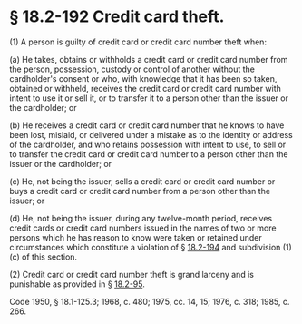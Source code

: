 # § 18.2-192 Credit card theft.

<p>(1) A person is guilty of credit card or credit card number theft when:</p><p>(a) He takes, obtains or withholds a credit card or credit card number from the person, possession, custody or control of another without the cardholder's consent or who, with knowledge that it has been so taken, obtained or withheld, receives the credit card or credit card number with intent to use it or sell it, or to transfer it to a person other than the issuer or the cardholder; or</p><p>(b) He receives a credit card or credit card number that he knows to have been lost, mislaid, or delivered under a mistake as to the identity or address of the cardholder, and who retains possession with intent to use, to sell or to transfer the credit card or credit card number to a person other than the issuer or the cardholder; or</p><p>(c) He, not being the issuer, sells a credit card or credit card number or buys a credit card or credit card number from a person other than the issuer; or</p><p>(d) He, not being the issuer, during any twelve-month period, receives credit cards or credit card numbers issued in the names of two or more persons which he has reason to know were taken or retained under circumstances which constitute a violation of § <a href='http://law.lis.virginia.gov/vacode/18.2-194/'>18.2-194</a> and subdivision (1) (c) of this section.</p><p>(2) Credit card or credit card number theft is grand larceny and is punishable as provided in § <a href='http://law.lis.virginia.gov/vacode/18.2-95/'>18.2-95</a>.</p><p>Code 1950, § 18.1-125.3; 1968, c. 480; 1975, cc. 14, 15; 1976, c. 318; 1985, c. 266.</p>